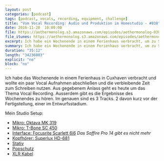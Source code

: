 ```yaml
---
layout: post
categories: [podcast]
tags: [podcast, vocals, recording, equipment, challenge]
title: "Vom Vocal Recording: Audio und Produktion im Homestudio - #038"
date: 2016-11-20  10:00:00
file: https://aethermonolog.s3.amazonaws.com/episodes/aethermonolog-038.mp3
file_itunes: https://aethermonolog.s3.amazonaws.com/episodes/aethermonolog-038.m4a
excerpt: Ich habe ein Wochenende in einem Ferienhaus verbracht, um zu Schreiben und Aufzunehmen. Aus gegebenem Anlass geht es um das Thema Vocal Recording. Ausserdem gibt es die Ergebnisse des Wochenendes zu hören.
summary: Ich habe ein Wochenende in einem Ferienhaus verbracht, um zu Schreiben und Aufzunehmen. Aus gegebenem Anlass geht es um das Thema Vocal Recording. Ausserdem gibt es die Ergebnisse des Wochenendes zu hören. Mehr Informationen und die Links zu Sendung findest du auf <a href="https://aethermonolog.de/podcast/episode-038.html">aethermonolog.de</a>.
duration: "35:12"
length: "34236003"
explicit: "no"
block: "no"
---
```


Ich habe das Wochenende in einem Ferienhaus in Cuxhaven verbracht und wollte ein paar Vocal Aufnahmen abschließen und die verbleibende Zeit zum Schreiben nutzen. Aus gegebenem Anlass geht es heute um das Thema Vocal Recording. Ausserdem gibt es die Ergebnisse des Wochenendes zu hören. Im genauen sind es 3 Tracks. 2 davon kurz vor der Fertigstellung, einer im Entwurfsstadium.

Mein Studio Setup:

* [Mikro: Oktava MK 319](https://www.thomann.de/de/oktava_mk319_grossmembranmikrofon.htm?partner_id=39958)
* [Mikro: T-Bone SC 450](https://www.thomann.de/de/the_tbone_sc450.htm?partner_id=39958)
* [Interface: Focusrite Scarlett 6i6](https://www.thomann.de/de/focusrite_scarlett_6i6_2nd_gen.htm?partner_id=39958) *Das Saffire Pro 14 gibt es nicht mehr*
* [Kopfhörer: Superlux HD-681](https://www.thomann.de/de/superlux_hd681.htm?partner_id=39958)
* [Stativ](https://www.thomann.de/de/km_2601.htm?partner_id=39958)
* [Popschutz](https://www.thomann.de/de/km_23956_plopkiller.htm?partner_id=39958)
* [XLR Kabel](https://www.thomann.de/de/cordial_cam6bk.htm?partner_id=39958)
